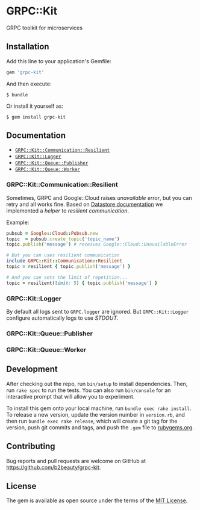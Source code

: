 # GRPC::Kit

GRPC toolkit for microservices

## Installation

Add this line to your application's Gemfile:

```ruby
gem 'grpc-kit'
```

And then execute:

    $ bundle

Or install it yourself as:

    $ gem install grpc-kit

## Documentation

- [`GRPC::Kit::Communication::Resilient`](#grpckitcommunicationresilient)
- [`GRPC::Kit::Logger`](#grpckitlogger)
- [`GRPC::Kit::Queue::Publisher`](#grpckitqueuepublisher)
- [`GRPC::Kit::Queue::Worker`](#grpckitqueueworker)

### GRPC::Kit::Communication::Resilient

Sometimes, GRPC and Google::Cloud raises _unavailable error_, but you can retry and all works fine. Based on [Datastore documentation](https://cloud.google.com/appengine/articles/handling_datastore_errors#timeouts-due-to-datastore-issues) we implemented a _helper_ to _resilient communication_.

Example:

```ruby
pubsub = Google::Cloud::Pubsub.new
topic  = pubsub.create_topic('topic_name')
topic.publish('message') # receives Google::Cloud::UnavailableError

# But you can uses resilient communication
include GRPC::Kit::Communication::Resilient
topic = resilient { topic.publish('message') }

# And you can sets the limit of repetition...
topic = resilient(limit: 5) { topic.publish('message') }
```

### GRPC::Kit::Logger

By default all logs sent to `GRPC.logger` are ignored. But `GRPC::Kit::Logger` configure automatically logs to use _STDOUT_.

### GRPC::Kit::Queue::Publisher

### GRPC::Kit::Queue::Worker

## Development

After checking out the repo, run `bin/setup` to install dependencies. Then, run `rake spec` to run the tests. You can also run `bin/console` for an interactive prompt that will allow you to experiment.

To install this gem onto your local machine, run `bundle exec rake install`. To release a new version, update the version number in `version.rb`, and then run `bundle exec rake release`, which will create a git tag for the version, push git commits and tags, and push the `.gem` file to [rubygems.org](https://rubygems.org).

## Contributing

Bug reports and pull requests are welcome on GitHub at https://github.com/b2beauty/grpc-kit.


## License

The gem is available as open source under the terms of the [MIT License](http://opensource.org/licenses/MIT).

